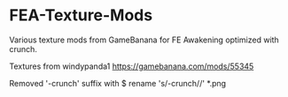 # FEA-Texture-Mods
Various texture mods from GameBanana for FE Awakening optimized with crunch.

Textures from windypanda1
https://gamebanana.com/mods/55345

Removed '-crunch' suffix with
$ rename 's/\-crunch//' *.png
